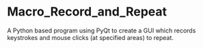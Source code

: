 # Macro_Record_and_Repeat
A Python based program using PyQt to create a GUI which records keystrokes and mouse clicks (at specified areas) to repeat. 

